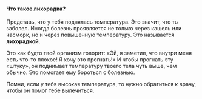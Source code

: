 #### Что такое лихорадка? 

Представь, что у тебя поднялась температура. Это значит, что ты заболел. Иногда болезнь проявляется не только через кашель или насморк, но и через повышенную температуру. Это называется **лихорадкой**.

Это как будто твой организм говорит: «Эй, я заметил, что внутри меня есть что-то плохое! Я хочу это прогнать!» И чтобы прогнать эту «штуку», он поднимает температуру твоего тела чуть выше, чем обычно. Это помогает ему бороться с болезнью.

Помни, если у тебя высокая температура, то нужно обратиться к врачу, чтобы он помог тебе вылечиться.